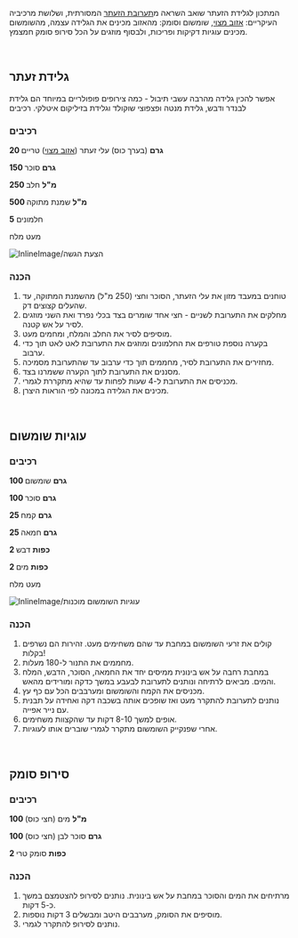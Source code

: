 המתכון לגלידת הזעתר שואב השראה מ[תערובת הזעתר](zaatar-mix) המסורתית, ושלושת מרכיביה העיקריים: [אזוב מצוי](/herb/zaatar), שומשום וסומק: מהאזוב מכינים את הגלידה עצמה, מהשומשום מכינים עוגיות דקיקות ופריכות, ולבסוף מוזגים על הכל סירופ סומק חמצמץ.

&nbsp;



## **גלידת זעתר**

אפשר להכין גלידה מהרבה עשבי תיבול - כמה צירופים פופולריים במיוחד הם גלידת לבנדר ודבש, גלידת מנטה ופצפוצי שוקולד וגלידת בזיליקום איטלקי. רכיבים

### רכיבים

**20 גרם** (בערך כוס) עלי זעתר ([אזוב מצוי](/herb/zaatar)) טריים

**150 גרם** סוכר

**250 מ"ל** חלב

**500 מ"ל** שמנת מתוקה

**5** חלמונים

מעט מלח

![InlineImage/הצעת הגשה](angle.jpg)

### 

### הכנה

1. טוחנים במעבד מזון את עלי הזעתר, הסוכר וחצי (250 מ"ל) מהשמנת המתוקה, עד שהעלים קצוצים דק.
2. מחלקים את התערובת לשניים - חצי אחד שומרים בצד בכלי נפרד ואת השני מוזגים לסיר על אש קטנה.
3. מוסיפים לסיר את החלב והמלח, ומחמים מעט.
4. בקערה נוספת טורפים את החלמונים ומוזגים את התערובת לאט לאט תוך כדי ערבוב.
5. מחזירים את התערובת לסיר, מחממים תוך כדי ערבוב עד שהתערובת מסמיכה.
6. מסננים את התערובת לתוך הקערה ששמרנו בצד.
7. מכניסים את התערובת ל-4 שעות לפחות עד שהיא מתקררת לגמרי.
8. מכינים את הגלידה במכונה לפי הוראות היצרן.

&nbsp;

## עוגיות שומשום

### רכיבים

**100 גרם** שומשום

**100 גרם** סוכר

**25 גרם** קמח

**25 גרם** חמאה

**2 כפות** דבש

**2 כפות** מים

מעט מלח

![InlineImage/עוגיות השומשום מוכנות](cookies.jpg)

### 

### הכנה

1. קולים את זרעי השומשום במחבת עד שהם משחימים מעט. זהירות הם נשרפים בקלות!
2. מחממים את התנור ל-180 מעלות.
3. במחבת רחבה על אש בינונית ממיסים יחד את החמאה, הסוכר, הדבש, המלח והמים. מביאים לרתיחה ונותנים לתערובת לבעבע במשך כדקה ומורידים מהאש.
4. מכניסים את הקמח והשומשום ומערבבים הכל עם כף עץ.
5. נותנים לתערובת להתקרר מעט ואז שופכים אותה בשכבה דקה ואחידה על תבנית עם נייר אפייה.
6. אופים למשך 8-10 דקות עד שהקצוות משחימים.
7. אחרי שפנקייק השומשום מתקרר לגמרי שוברים אותו לעוגיות.

&nbsp;

## סירופ סומק

### רכיבים

**100 מ"ל** מים (חצי כוס)

**100 גרם** סוכר לבן (חצי כוס)

**2 כפות** סומק טרי



### הכנה

1. מרתיחים את המים והסוכר במחבת על אש בינונית. נותנים לסירופ להצטמצם במשך כ-5 דקות.
2. מוסיפים את הסומק, מערבבים היטב ומבשלים 3 דקות נוספות.
3. נותנים לסירופ להתקרר לגמרי.